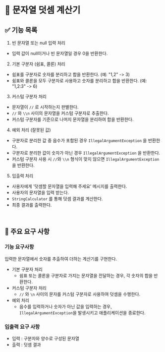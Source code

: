 # 🚀 문자열 덧셈 계산기 

## ✅ 기능 목록 
1. 빈 문자열 또는 null 입력 처리
  - 입력 값이 null이거나 빈 문자열일 경우 0을 반환한다.
2. 기본 구분자 (쉼표, 콜론) 처리
  - 쉽표를 구분자로 숫자를 분리하고 합을 반환한다. (예: "1,2" -> 3)
  - 쉼표와 콜론을 모두 구분자로 사용하고 숫자를 분리하고 합을 반환한다. (예: "1,2:3" -> 6)
3. 커스텀 구분자 처리
  - 문자열이 `//` 로 시작하는지 판별한다.
  - `//` 와 `\\n` 사이의 문자열을 커스텀 구분자로 추출한다. 
  - 커스텀 구분자를 기준으로 나머지 문자열을 분리하여 합을 반환한다.
4. 예외 처리 (잘못된 값)
  - 구분자로 분리한 값 중 음수가 포함된 경우 `IllegalArgumentException` 을 반환한다.
  - 구분자로 분리한 값이 숫자가 아닌 경우 `IllegalArgumentException` 을 반환한다.
  - 커스텀 구분자 사용 시 `//`와 `\\n` 형식이 맞지 않으면 `IllegalArgumentException` 을 반환한다.
5. 입출력 처리
  - 사용자에게 '덧셈할 문자열을 입력해 주세요' 메시지를 출력한다.
  - 사용자의 문자열을 입력 받는다.
  - `StringCalculator` 를 통해 덧셈 결과를 계산한다.
  - 최종 결과를 출력한다. 

<br> 

## 📌 주요 요구 사항 

### 기능 요구사항 
입력한 문자열에서 숫자를 추출하여 더하는 계산기를 구현한다. 
- 기본 구분자 처리 
  - 쉼표 또는 콜론을 구분자로 가지는 문자열을 전달하는 경우, 각 숫자의 합을 반환한다. 
- 커스텀 구분자 처리 
  - `//` 와 `\n` 사이의 문자를 커스텀 구분자로 사용하여 덧셈을 수행한다. 
- 예외 처리 
  - 음수를 입력하거나 숫자가 아닌 값을 입력하는 경우, `IllegalArgumentException`을 발생시키고 애플리케이션을 종료한다. 

### 입출력 요구 사항 
- 입력 : 구분자와 양수로 구성된 문자열 
- 출력 : 덧셈 결과
